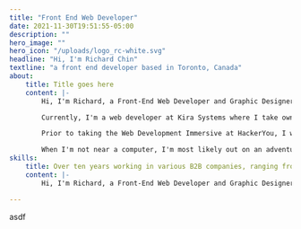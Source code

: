 ```yaml
---
title: "Front End Web Developer"
date: 2021-11-30T19:51:55-05:00
description: ""
hero_image: ""
hero_icon: "/uploads/logo_rc-white.svg"
headline: "Hi, I'm Richard Chin"
textline: "a front end developer based in Toronto, Canada"
about: 
    title: Title goes here
    content: |-
        Hi, I'm Richard, a Front-End Web Developer and Graphic Designer based in Toronto. I enjoy creating interactive websites and web apps written with clean, DRY code that are designed with pixel perfection.

        Currently, I'm a web developer at Kira Systems where I take ownership of all digital marketing assets including the corporate website, email marketing and blogs.

        Prior to taking the Web Development Immersive at HackerYou, I was a Marketing Design Lead at Jonas Club Software, where I collaborated with multiple departments to establish new ways to communicate with clients, develop relationships, reinforce brand image and drive sales revenue.

        When I'm not near a computer, I'm most likely out on an adventure with our ~~puppy~~ dog, Harley.
skills: 
    title: Over ten years working in various B2B companies, ranging from large, publicly-traded companies to bootstrapped startups.
    content: |-
        Hi, I'm Richard, a Front-End Web Developer and Graphic Designer based in Toronto. I enjoy creating interactive websites and web apps written with clean, DRY code that are designed with pixel perfection.

---
```


asdf